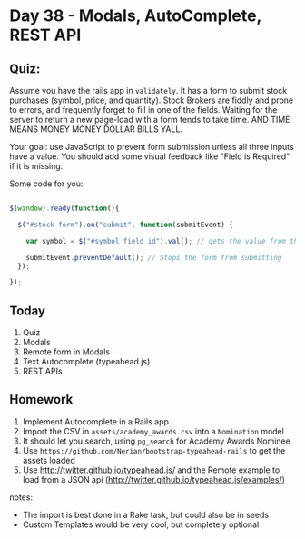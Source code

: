Day 38 - Modals, AutoComplete, REST API
============

Quiz:
-----

Assume you have the rails app in `validately`. It has a form to submit stock
purchases (symbol, price, and quantity). Stock Brokers are fiddly and prone to
errors, and frequently forget to fill in one of the fields. Waiting for the
server to return a new page-load with a form tends to take time. AND TIME MEANS
MONEY MONEY DOLLAR BILLS YALL.

Your goal: use JavaScript to prevent form submission unless all three inputs
have a value. You should add some visual feedback like "Field is Required" if it
is missing.

Some code for you:

```js

$(window).ready(function(){

  $("#stock-form").on("submit", function(submitEvent) {

    var symbol = $("#symbol_field_id").val(); // gets the value from the field

    submitEvent.preventDefault(); // Stops the form from submitting
  });

});

```


Today
----

1. Quiz
2. Modals
3. Remote form in Modals
4. Text Autocomplete (typeahead.js)
5. REST APIs


Homework
--------

1. Implement Autocomplete in a Rails app
2. Import the CSV in `assets/academy_awards.csv` into a `Nomination` model
3. It should let you search, using `pg_search` for Academy Awards Nominee
4. Use `https://github.com/Nerian/bootstrap-typeahead-rails` to get the assets
   loaded
5. Use http://twitter.github.io/typeahead.js/ and the Remote example to load
   from a JSON api (http://twitter.github.io/typeahead.js/examples/)

notes: 

* The import is best done in a Rake task, but could also be in seeds
* Custom Templates would be very cool, but completely optional

